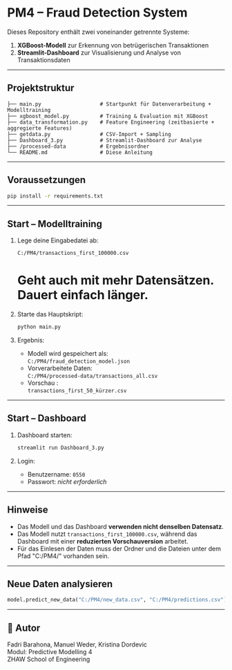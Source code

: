 
# PM4 – Fraud Detection System

Dieses Repository enthält zwei voneinander getrennte Systeme:

1. **XGBoost-Modell** zur Erkennung von betrügerischen Transaktionen  
2. **Streamlit-Dashboard** zur Visualisierung und Analyse von Transaktionsdaten

---

## Projektstruktur

```
├── main.py                   # Startpunkt für Datenverarbeitung + Modelltraining
├── xgboost_model.py          # Training & Evaluation mit XGBoost
├── data_transformation.py    # Feature Engineering (zeitbasierte + aggregierte Features)
├── getdata.py                # CSV-Import + Sampling
├── Dashboard_3.py            # Streamlit-Dashboard zur Analyse
├── /processed-data           # Ergebnisordner
└── README.md                 # Diese Anleitung
```

---

## Voraussetzungen

```bash
pip install -r requirements.txt
```

---

## Start – Modelltraining

1. Lege deine Eingabedatei ab:
   ```
   C:/PM4/transactions_first_100000.csv
   ```
   # Geht auch mit mehr Datensätzen. Dauert einfach länger.

2. Starte das Hauptskript:
   ```bash
   python main.py
   ```

3. Ergebnis:
   - Modell wird gespeichert als:  
     `C:/PM4/fraud_detection_model.json`
   - Vorverarbeitete Daten:  
     `C:/PM4/processed-data/transactions_all.csv`
   - Vorschau :  
     `transactions_first_50_kürzer.csv`

---

## Start – Dashboard

1. Dashboard starten:
   ```bash
   streamlit run Dashboard_3.py
   ```

2. Login:
   - Benutzername: `0550`
   - Passwort: *nicht erforderlich*

---

## Hinweise

- Das Modell und das Dashboard **verwenden nicht denselben Datensatz**.
- Das Modell nutzt `transactions_first_100000.csv`, während das Dashboard mit einer **reduzierten Vorschauversion** arbeitet.
- Für das Einlesen der Daten muss der Ordner und die Dateien unter dem Pfad "C:/PM4/" vorhanden sein.
---

## Neue Daten analysieren

```python
model.predict_new_data("C:/PM4/new_data.csv", "C:/PM4/predictions.csv")
```

---

## 🧾 Autor

Fadri Barahona, Manuel Weder, Kristina Dordevic  
Modul: Predictive Modelling 4  
ZHAW School of Engineering

